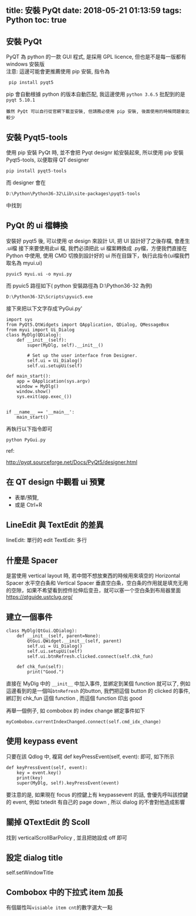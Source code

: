 title: 安裝 PyQt 
date: 2018-05-21 01:13:59
tags: Python
toc: true
---

安裝 PyQt 
----------------
PyQT 為 python 的一款 GUI 程式, 是採用 GPL licence, 但也是不是每一版都有 windows 安裝版  
注意: 這邊可能會更推薦使用 pip 安裝, 指令為

     pip install pyqt5

pip 會自動根據 python 的版本自動匹配, 我這邊使用 `python 3.6.5` 批配到的是 `pyqt 5.10.1`

	雖然 PyQt 可以自行從官網下載並安裝, 但請務必使用 pip 安裝, 後面使用的時候問題會比較少
	
	
安裝 Pyqt5-tools
-------------------------
使用 pip 安裝 PyQt 時, 並不會把 Pyqt designr 給安裝起來, 所以使用 pip 安裝 Pyqt5-tools, 以便取得 QT designer

	pip install pyqt5-tools
	
而 designer 會在 
	
	D:\Python\Python36-32\Lib\site-packages\pyqt5-tools
	
中找到

<!-- more -->

PyQt 的 ui 檔轉換
------------
安裝好 pyqt5 後, 可以使用 qt design 來設計 UI, 把 UI 設計好了之後存檔, 會產生 .ui檔 接下來要使用此ui 檔, 我們必須把此 ui 檔案轉換成 .py檔，方便我們直接在 Python 中使用, 使用 CMD 切換到設計好的 ui 所在目錄下，執行此指令(ui檔我們取名為 myui.ui) 

    pyuic5 myui.ui -o myui.py

而 pyuic5 路徑如下( python 安裝路徑為 D:\Python36-32 為例)
    
    D:\Python36-32\Scripts\pyuic5.exe

接下來把以下文字存成'PyGui.py'  

	import sys
	from PyQt5.QtWidgets import QApplication, QDialog, QMessageBox
	from myui import Ui_Dialog
	class MyDlg(QDialog):
		def __init__(self):
			super(MyDlg, self).__init__()

            # Set up the user interface from Designer.
            self.ui = Ui_Dialog()
            self.ui.setupUi(self)

	def main_start():
		app = QApplication(sys.argv)
        window = MyDlg()
        window.show()
        sys.exit(app.exec_())


    if __name__ == '__main__':
        main_start()

再執行以下指令即可
    
    python PyGui.py 

ref:
    
http://pyqt.sourceforge.net/Docs/PyQt5/designer.html


在 QT design 中觀看 ui 預覽
------------
* 表單/預覽, 
* 或是 Ctrl+R

LineEdit 與 TextEdit 的差異
--------------
lineEdit: 單行的 edit
TextEdit: 多行


什麼是 Spacer 
---------
是當使用 vertical layout 時, 若中間不想放東西的時候用來填空的
Horizontal Spacer 水平空白条和 Vertical Spacer 垂直空白条，空白条的作用就是填充无用的空隙，如果不希望看到控件拉伸后变丑，就可以塞一个空白条到布局器里面
https://qtguide.ustclug.org/


建立一個事件
------------------

	class MyDlg(QtGui.QDialog):
	    def __init__(self, parent=None):
	        QtGui.QWidget.__init__(self, parent)
	        self.ui = Ui_Dialog()
	        self.ui.setupUi(self)
	        self.ui.btnRefresh.clicked.connect(self.chk_fun)

	    def chk_fun(self):
	        print("Good.")


直接在 MyDlg 中的 `__init__` 中加入事件, 並綁定到某個 function 就可以了, 
例如這邊看到的是一個叫`btnRefresh` 的button, 我們把這個 button 的 clicked 的事件, 綁訂到 chk_fun 這個 function , 而這個 function 印出 good

再舉一個例子, 如 combobox 的 index change 綁定事件如下
	
	myCombobox.currentIndexChanged.connect(self.cmd_idx_change)


使用 keypass event
----------------
只要在該 Qdlog 中, 複寫 def keyPressEvent(self, event): 即可, 如下所示

	def keyPressEvent(self, event):
    	key = event.key()
	    print(key)
    	super(MyDlg, self).keyPressEvent(event)

要注意的是, 如果現在 focus 的控鍵上有 keypassevent 的話, 會優先呼叫該控鍵的 event, 例如 txtedit 有自己的 page down , 所以 dialog 的不會對他造成影響


關掉 QTextEdit 的 Scoll
-----------
找到 verticalScrollBarPolicy , 並且把她設成 off 即可

設定 dialog title
----------
self.setWindowTitle

Combobox 中的下拉式 item 加長
---------------
有個屬性叫`visiable item cnt`的數字選大一點



